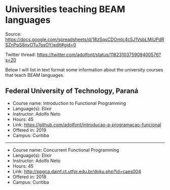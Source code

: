 # Universities teaching BEAM languages

Source: https://docs.google.com/spreadsheets/d/18zSqsCDOmIc4c5J1VsbLMiUPdRSZnPpS8nvOTu7osOY/edit#gid=0

Twitter thread: https://twitter.com/adolfont/status/1182310375909400576?s=20

Below I will list in text format some information about the university courses that teach BEAM languages.

## Federal University of Technology, Paraná

- Course name: Introduction to Functional Programming
- Language(s): Elixir
- Instructor: Adolfo Neto 
- Hours: 45
- Link: https://github.com/adolfont/introducao-a-programacao-funcional
- Offered in: 2019
- Campus: Curitiba

---

- Course name: Concurrent Functional Programming
- Language(s): Elixir
- Instructor: Adolfo Neto 
- Hours: 45
- Link: http://ppgca.dainf.ct.utfpr.edu.br/doku.php?id=caes004
- Offered in: 2018
- Campus: Curitiba
